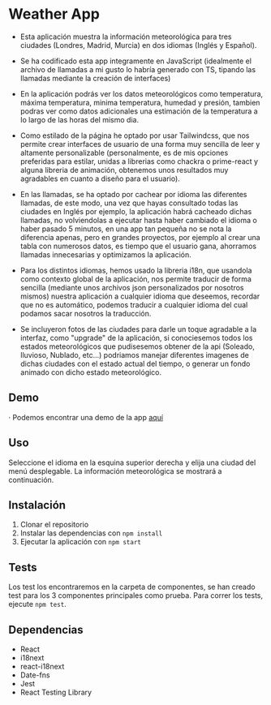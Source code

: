 # Weather App

- Esta aplicación muestra la información meteorológica para tres ciudades (Londres, Madrid, Murcia) en dos idiomas (Inglés y Español).

- Se ha codificado esta app integramente en JavaScript (idealmente el archivo de llamadas a mi gusto lo habría generado con TS, tipando las llamadas mediante la creación de interfaces)

- En la aplicación podrás ver los datos meteorológicos como temperatura, máxima temperatura, minima temperatura, humedad y presión, tambien podras ver como datos adicionales una estimación de la temperatura a lo largo de las horas del mismo dia.

- Como estilado de la página he optado por usar Tailwindcss, que nos permite crear interfaces de usuario de una forma muy sencilla de leer y altamente personalizable (personalmente, es de mis opciones preferidas para estilar, unidas a librerias como chackra o prime-react y alguna libreria de animación, obtenemos unos resultados muy agradables en cuanto a diseño para el usuario).

- En las llamadas, se ha optado por cachear por idioma las diferentes llamadas, de este modo, una vez que hayas consultado todas las ciudades en Inglés por ejemplo, la aplicación habrá cacheado dichas llamadas, no volviendolas a ejecutar hasta haber cambiado el idioma o haber pasado 5 minutos, en una app tan pequeña no se nota  la diferencia apenas, pero en grandes proyectos, por ejemplo al crear una tabla con numerosos datos, es tiempo que el usuario gana, ahorramos llamadas innecesarias y optimizamos la aplicación.

- Para los distintos idiomas, hemos usado la libreria i18n, que usandola como contexto global de la aplicación, nos permite traducir de forma sencilla (mediante unos archivos json personalizados por nosotros mismos) nuestra aplicación a cualquier idioma que deseemos, recordar que no es automático, podemos traducir a cualquier idioma del cual podamos sacar nosotros la traducción.

- Se incluyeron fotos de las ciudades para darle un toque agradable a la interfaz, como "upgrade" de la aplicación, si conociesemos todos los estados meteorológicos que pudisesemos obtener de la api (Soleado, lluvioso, Nublado, etc...) podriamos manejar diferentes imagenes de dichas ciudades con el estado actual del tiempo, o generar un fondo animado con dicho estado meteorológico.

## Demo

· Podemos encontrar una demo de la app [aquí](https://weather-app-ten-steel.vercel.app/)

## Uso

Seleccione el idioma en la esquina superior derecha y elija una ciudad del menú desplegable. La información meteorológica se mostrará a continuación.

## Instalación

1. Clonar el repositorio
2. Instalar las dependencias con `npm install`
3. Ejecutar la aplicación con `npm start`

## Tests

Los test los encontraremos en la carpeta de componentes, se han creado test para los 3 componentes principales como prueba.
Para correr los tests, ejecute `npm test`.

## Dependencias

- React
- i18next
- react-i18next
- Date-fns
- Jest
- React Testing Library
